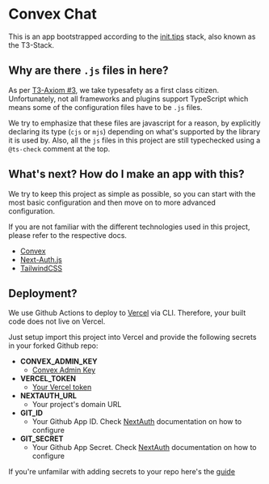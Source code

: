 # Convex Chat

This is an app bootstrapped according to the [init.tips](https://init.tips) stack, also known as the T3-Stack.

## Why are there `.js` files in here?

As per [T3-Axiom #3](https://github.com/t3-oss/create-t3-app/tree/next#3-typesafety-isnt-optional), we take typesafety as a first class citizen. Unfortunately, not all frameworks and plugins support TypeScript which means some of the configuration files have to be `.js` files.

We try to emphasize that these files are javascript for a reason, by explicitly declaring its type (`cjs` or `mjs`) depending on what's supported by the library it is used by. Also, all the `js` files in this project are still typechecked using a `@ts-check` comment at the top.

## What's next? How do I make an app with this?

We try to keep this project as simple as possible, so you can start with the most basic configuration and then move on to more advanced configuration.

If you are not familiar with the different technologies used in this project, please refer to the respective docs.

- [Convex](https://www.convex.dev/)
- [Next-Auth.js](https://next-auth.js.org)
- [TailwindCSS](https://tailwindcss.com)
## Deployment?
We use Github Actions to deploy to [Vercel](https://www.vercel.com) via CLI. Therefore, your built code does not live on Vercel.

Just setup import this project into Vercel and provide the following secrets in your forked Github repo:
   - **CONVEX_ADMIN_KEY**
      - [Convex Admin Key](https://dashboard.convex.dev/)
   - **VERCEL_TOKEN**
      - [Your Vercel token](https://vercel.com/account/tokens)
   - **NEXTAUTH_URL**
      - Your project's domain URL
   - **GIT_ID**
      - Your Github App ID. Check [NextAuth](https://next-auth.js.org/providers/github) documentation on how to configure
   - **GIT_SECRET**
      - Your Github App Secret. Check [NextAuth](https://next-auth.js.org/providers/github) documentation on how to configure

If you're unfamilar with adding secrets to your repo here's the [guide](https://docs.github.com/en/codespaces/managing-codespaces-for-your-organization/managing-encrypted-secrets-for-your-repository-and-organization-for-github-codespaces)
